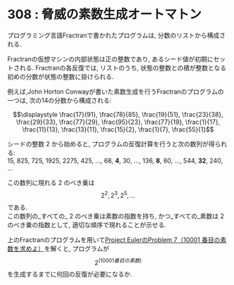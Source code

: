 # 308 : 脅威の素数生成オートマトン

プログラミング言語Fractranで書かれたプログラムは, 分数のリストから構成される.

Fractranの仮想マシンの内部状態は正の整数であり, あるシード値が初期にセットされる. Fractranの各反復では, リストのうち, 状態の整数との積が整数となる初めの分数が状態の整数に掛けられる.

例えば,John Horton Conwayが書いた素数生成を行うFractranのプログラムの一つは, 次の14の分数から構成される:

$$\displaystyle \frac{17}{91},  \frac{78}{85},  \frac{19}{51},  \frac{23}{38},  \frac{29}{33},  \frac{77}{29},  \frac{95}{23},  \frac{77}{19},  \frac{1}{17},  \frac{11}{13},  \frac{13}{11},  \frac{15}{2},  \frac{1}{7},  \frac{55}{1}$$

シードの整数 2 から始めると, プログラムの反復計算を行うと次の数列が得られる:  
15, 825, 725, 1925, 2275, 425, ..., 68, **4**, 30, ..., 136, **8**, 60, ..., 544, **32**, 240, ...

この数列に現れる 2 のべき乗は$$2^2, 2^3, 2^5, \dots$$ である.  
この数列の_すべての_ 2 のべき乗は素数の指数を持ち, かつ_すべての_素数は 2 のべき乗の指数として, 適切な順序で現れることが示せる.

上のFractranのプログラムを用いて[Project EulerのProblem 7（10001 番目の素数を求めよ）](../../001-100/001-010/p7.md)を解くと, プログラムが$$2^{(10001番目の素数)}$$を生成するまでに何回の反復が必要になるか.

